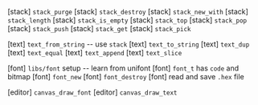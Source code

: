 [stack] `stack_purge`
[stack] `stack_destroy`
[stack] `stack_new_with`
[stack] `stack_length`
[stack] `stack_is_empty`
[stack] `stack_top`
[stack] `stack_pop`
[stack] `stack_push`
[stack] `stack_get`
[stack] `stack_pick`

[text] `text_from_string` -- use `stack`
[text] `text_to_string`
[text] `text_dup`
[text] `text_equal`
[text] `text_append`
[text] `text_slice`

[font] `libs/font` setup -- learn from unifont
[font] `font_t` has `code` and bitmap
[font] `font_new`
[font] `font_destroy`
[font] read and save `.hex` file

[editor] `canvas_draw_font`
[editor] `canvas_draw_text`
